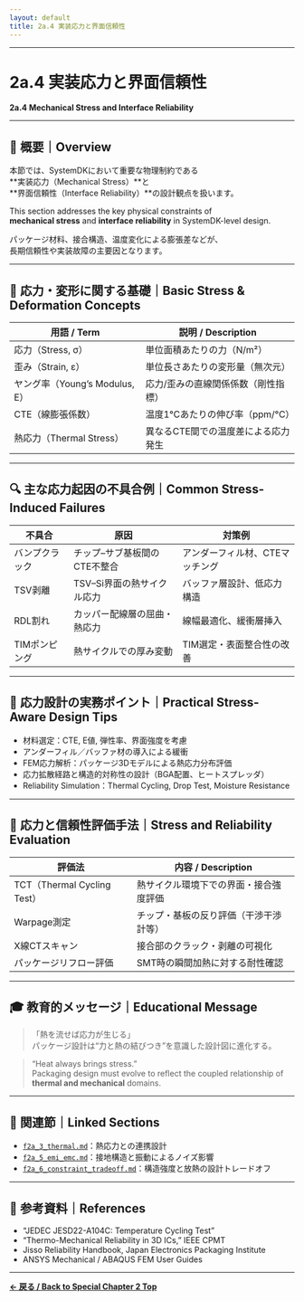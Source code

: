 ```yaml
---
layout: default
title: 2a.4 実装応力と界面信頼性
---
```


---

# 2a.4 実装応力と界面信頼性  
**2a.4 Mechanical Stress and Interface Reliability**

---

## 📘 概要｜Overview

本節では、SystemDKにおいて重要な物理制約である  
**実装応力（Mechanical Stress）**と  
**界面信頼性（Interface Reliability）**の設計観点を扱います。

This section addresses the key physical constraints of  
**mechanical stress** and **interface reliability** in SystemDK-level design.

パッケージ材料、接合構造、温度変化による膨張差などが、  
長期信頼性や実装故障の主要因となります。

---

## 🧱 応力・変形に関する基礎｜Basic Stress & Deformation Concepts

| 用語 / Term | 説明 / Description |
|-------------|--------------------|
| 応力（Stress, σ） | 単位面積あたりの力（N/m²） |
| 歪み（Strain, ε） | 単位長さあたりの変形量（無次元） |
| ヤング率（Young’s Modulus, E） | 応力/歪みの直線関係係数（剛性指標） |
| CTE（線膨張係数） | 温度1℃あたりの伸び率（ppm/°C） |
| 熱応力（Thermal Stress） | 異なるCTE間での温度差による応力発生 |

---

## 🔍 主な応力起因の不具合例｜Common Stress-Induced Failures

| 不具合 | 原因 | 対策例 |
|--------|------|--------|
| バンプクラック | チップ–サブ基板間のCTE不整合 | アンダーフィル材、CTEマッチング |
| TSV剥離 | TSV–Si界面の熱サイクル応力 | バッファ層設計、低応力構造 |
| RDL割れ | カッパー配線層の屈曲・熱応力 | 線幅最適化、緩衝層挿入 |
| TIMポンピング | 熱サイクルでの厚み変動 | TIM選定・表面整合性の改善 |

---

## 🧰 応力設計の実務ポイント｜Practical Stress-Aware Design Tips

- 材料選定：CTE, E値, 弾性率、界面強度を考慮  
- アンダーフィル／バッファ材の導入による緩衝  
- FEM応力解析：パッケージ3Dモデルによる熱応力分布評価  
- 応力拡散経路と構造的対称性の設計（BGA配置、ヒートスプレッダ）  
- Reliability Simulation：Thermal Cycling, Drop Test, Moisture Resistance

---

## 🧪 応力と信頼性評価手法｜Stress and Reliability Evaluation

| 評価法 | 内容 / Description |
|--------|--------------------|
| TCT（Thermal Cycling Test） | 熱サイクル環境下での界面・接合強度評価 |
| Warpage測定 | チップ・基板の反り評価（干渉干渉計等） |
| X線CTスキャン | 接合部のクラック・剥離の可視化 |
| パッケージリフロー評価 | SMT時の瞬間加熱に対する耐性確認 |

---

## 🎓 教育的メッセージ｜Educational Message

> 「熱を流せば応力が生じる」  
> パッケージ設計は“力と熱の結びつき”を意識した設計図に進化する。

> “Heat always brings stress.”  
> Packaging design must evolve to reflect the coupled relationship of **thermal and mechanical** domains.

---

## 🔗 関連節｜Linked Sections

- [`f2a_3_thermal.md`](f2a_3_thermal.md)：熱応力との連携設計
- [`f2a_5_emi_emc.md`](f2a_5_emi_emc.md)：接地構造と振動によるノイズ影響
- [`f2a_6_constraint_tradeoff.md`](f2a_6_constraint_tradeoff.md)：構造強度と放熱の設計トレードオフ

---

## 📎 参考資料｜References

- “JEDEC JESD22-A104C: Temperature Cycling Test”  
- “Thermo-Mechanical Reliability in 3D ICs,” IEEE CPMT  
- Jisso Reliability Handbook, Japan Electronics Packaging Institute  
- ANSYS Mechanical / ABAQUS FEM User Guides

---

**[← 戻る / Back to Special Chapter 2 Top](./README.md)**
